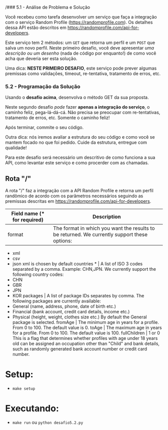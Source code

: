 /### 5.1 - Análise de Problema e Solução

Você recebeu como tarefa desenvolver um serviço que faça a integração com o serviço Random Profile (https://randomprofile.com).
Os detalhes dessa API estão descritos em https://randomprofile.com/api-for-developers.

Este serviço tem 2 métodos: um `GET` que retorna um perfil e um `POST` que salva um novo perfil.
Neste primeiro desafio, você deve apresentar *uma descrição ou um desenho* (nada de código por enquanto!) de como você acha que deveria ser esta solução.

Uma dica: **NESTE PRIMEIRO DESAFIO**, este serviço pode prever algumas premissas como validações, timeout, re-tentativa, tratamento de erros, etc.



### 5.2 - Programação da Solução

Usando o **desafio acima**, desenvolva o método GET da sua proposta.

Neste segundo desafio *pode* fazer **apenas a integração do serviço**, o caminho feliz, pega-lá-dá-cá. 
Não precisa se preocupar com re-tentativas, tratamento de erros, etc. Somente o caminho feliz!

Após terminar, commite o seu código.

Outra dica: nós iremos avaliar a estrutura do seu código e como você se mantem focado no que foi pedido. Cuide da estrutura, entregue com qualidade!

Para este desafio será necessário um descritivo de como funciona a sua API, como levantar este serviço e como procerder com as chamadas.


## Rota "/"
A rota "/" faz a integração com a API Random Profile e retorna um perfil randômico de acordo com os parâmetros necessários seguindo as premissas descritas em https://randomprofile.com/api-for-developers.

Field name (\* for required) | Description
----------------------------|--------------
format                      | The format in which you want the results to be returned. We currently support these options:
* xml
* csv
* json
xml is chosen by default
countries *                 | A list of ISO 3 codes separated by a comma. Example: CHN,JPN. We currently support the following country codes:
* CHN
* GBR
* JPN
* KOR
packages                    | A list of package IDs separates by comma. The following packages are currently available:
* General (name, address, phone, date of birth etc.)
* Financial (bank account, credit card details, income etc.)
* Physical (height, weight, clothes size etc.)
By default the General package is selected.
fromAge                     | The minimum age in years for a profile. From 0 to 100. The default value is 0.
toAge                       | The maximum age in years for a profile. From 0 to 100. The default value is 100.
fullChildren                | 1 or 0
This is a flag that determines whether profiles with age under 18 years old can be assigned an occupation other than "Child" and bank details, such as randomly generated bank account number or credit card number.


# Setup:

- `make setup`

# Executando:

- `make run` ou `python desafio5.2.py`